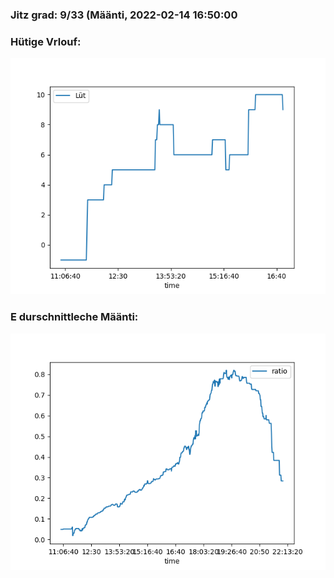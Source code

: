 ### Jitz grad: 9/33 (Määnti, 2022-02-14 16:50:00

### Hütige Vrlouf:
![Graph](Today.png)

### E durschnittleche Määnti:
![Graph](Määnti.png)